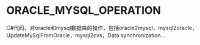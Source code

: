 # ORACLE_MYSQL_OPERATION
C#代码，对oracle和mysql数据库的操作，包括oracle2mysql，mysql2oracle，UpdateMySqlFromOracle，mysql2cvs，Data synchronization...
